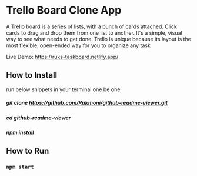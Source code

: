 # Trello Board Clone App

A Trello board is a series of lists, with a bunch of cards attached. Click cards to drag and drop them from one list to another. It's a simple, visual way to see what needs to get done. Trello is unique because its layout is the most flexible, open-ended way for you to organize any task

Live Demo: https://ruks-taskboard.netlify.app/

## How to Install

run below snippets in your terminal one be one

##### git clone https://github.com/Rukmoni/github-readme-viewer.git

##### cd github-readme-viewer

##### npm install

## How to Run

### `npm start`
